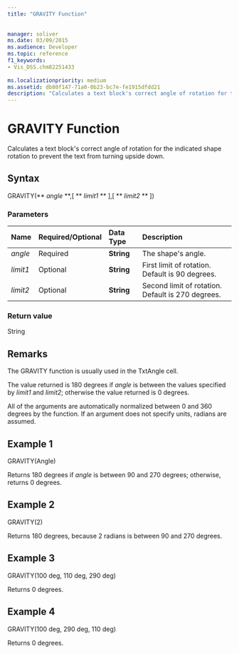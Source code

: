 ```yaml
---
title: "GRAVITY Function"
 
 
manager: soliver
ms.date: 03/09/2015
ms.audience: Developer
ms.topic: reference
f1_keywords:
- Vis_DSS.chm82251433
 
ms.localizationpriority: medium
ms.assetid: db80f147-71a0-0b23-bc7e-fe1915dfdd21
description: "Calculates a text block's correct angle of rotation for the indicated shape rotation to prevent the text from turning upside down."
---
```


# GRAVITY Function

Calculates a text block's correct angle of rotation for the indicated shape rotation to prevent the text from turning upside down.
  
## Syntax

GRAVITY(** *angle* **,[ ** *limit1* ** ],[ ** *limit2* ** ]) 
  
### Parameters

|**Name**|**Required/Optional**|**Data Type**|**Description**|
|:-----|:-----|:-----|:-----|
| _angle_ <br/> |Required  <br/> |**String** <br/> | The shape's angle. |
| _limit1_ <br/> |Optional  <br/> |**String** <br/> |First limit of rotation. Default is 90 degrees. |
| _limit2_ <br/> |Optional  <br/> |**String** <br/> |Second limit of rotation. Default is 270 degrees. |
   
### Return value

String
  
## Remarks

The GRAVITY function is usually used in the TxtAngle cell. 
  
The value returned is 180 degrees if  _angle_ is between the values specified by  _limit1_ and  _limit2_; otherwise the value returned is 0 degrees.
  
All of the arguments are automatically normalized between 0 and 360 degrees by the function. If an argument does not specify units, radians are assumed. 
  
## Example 1

GRAVITY(Angle)
  
Returns 180 degrees if  *angle*  is between 90 and 270 degrees; otherwise, returns 0 degrees. 
  
## Example 2

GRAVITY(2)
  
Returns 180 degrees, because 2 radians is between 90 and 270 degrees.
  
## Example 3

GRAVITY(100 deg, 110 deg, 290 deg)
  
Returns 0 degrees.
  
## Example 4

GRAVITY(100 deg, 290 deg, 110 deg)
  
Returns 0 degrees.
  

